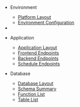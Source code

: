 
- Environment
  - [Platform Layout](./environment/platform_layout.md)
  - [Environment Configuration](./environment/environment_configuration.md)
- 
- Application
  - [Application Layout](./application/application_layout.md)
  - [Frontend Endpoints](./application/frontend_endpoints.md)
  - [Backend Endpoints](./application/backend_endpoints.md)
  - [Schedule Endpoints](./application/schedule_endpoints.md)

- Database
  - [Database Layout](./database/database_layout.md)
  - [Schema Summary](database/schema_summary.md)
  - [Function List](database/function_list.md)
  - [Table List](database/table_list.md)
